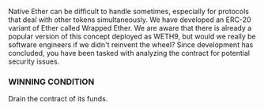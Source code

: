 Native Ether can be difficult to handle sometimes, especially for protocols that deal with other tokens simultaneously. We have developed an ERC-20 variant of Ether called Wrapped Ether. We are aware that there is already a popular version of this concept deployed as WETH9, but would we really be software engineers if we didn't reinvent the wheel? Since development has concluded, you have been tasked with analyzing the contract for potential security issues.

### WINNING CONDITION

Drain the contract of its funds.
